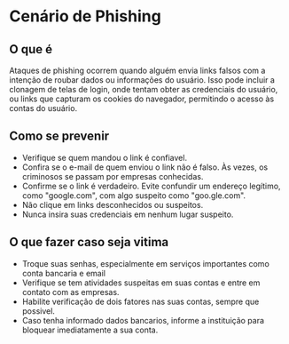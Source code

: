 ﻿# **Cenário de Phishing**
## **O que é**
Ataques de phishing ocorrem quando alguém envia links falsos com a intenção de roubar dados ou informações do usuário. Isso pode incluir a clonagem de telas de login, onde tentam obter as credenciais do usuário, ou links que capturam os cookies do navegador, permitindo o acesso às contas do usuário. 
## **Como se prevenir**
- Verifique se quem mandou o link é confiavel. 
- Confira se o e-mail de quem enviou o link não é falso. Às vezes, os criminosos se passam por empresas conhecidas.
- Confirme se o link é verdadeiro. Evite confundir um endereço legítimo, como "google.com", com algo suspeito como "goo.gle.com".
- Não clique em links desconhecidos ou suspeitos.
- Nunca insira suas credenciais em nenhum lugar suspeito.
## **O que fazer caso seja vitima**
- Troque suas senhas, especialmente em serviços importantes como conta bancaria e email
- Verifique se tem atividades suspeitas em suas contas e entre em contato com as empresas.
- Habilite verificação de dois fatores nas suas contas, sempre que possivel.
- Caso tenha informado dados bancarios, informe a instituição para bloquear imediatamente a sua conta.
